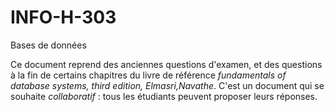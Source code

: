 # INFO-H-303
Bases de données

Ce document reprend des anciennes questions d'examen, 
et des questions à la fin de certains chapitres du livre de référence *fundamentals of database systems, third edition, Elmasri,Navathe*.
C'est un document qui se souhaite *collaboratif* : tous les étudiants peuvent proposer leurs réponses.